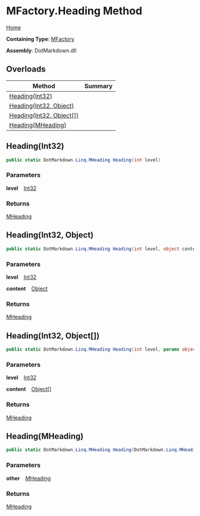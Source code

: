 # MFactory\.Heading Method

[Home](../../../../README.md)

**Containing Type**: [MFactory](../README.md)

**Assembly**: DotMarkdown\.dll

## Overloads

| Method | Summary |
| ------ | ------- |
| [Heading(Int32)](#DotMarkdown_Linq_MFactory_Heading_System_Int32_) | |
| [Heading(Int32, Object)](#DotMarkdown_Linq_MFactory_Heading_System_Int32_System_Object_) | |
| [Heading(Int32, Object\[\])](#DotMarkdown_Linq_MFactory_Heading_System_Int32_System_Object___) | |
| [Heading(MHeading)](#DotMarkdown_Linq_MFactory_Heading_DotMarkdown_Linq_MHeading_) | |

## Heading\(Int32\) <a id="DotMarkdown_Linq_MFactory_Heading_System_Int32_"></a>

```csharp
public static DotMarkdown.Linq.MHeading Heading(int level)
```

### Parameters

**level** &ensp; [Int32](https://docs.microsoft.com/en-us/dotnet/api/system.int32)

### Returns

[MHeading](../../MHeading/README.md)

## Heading\(Int32, Object\) <a id="DotMarkdown_Linq_MFactory_Heading_System_Int32_System_Object_"></a>

```csharp
public static DotMarkdown.Linq.MHeading Heading(int level, object content)
```

### Parameters

**level** &ensp; [Int32](https://docs.microsoft.com/en-us/dotnet/api/system.int32)

**content** &ensp; [Object](https://docs.microsoft.com/en-us/dotnet/api/system.object)

### Returns

[MHeading](../../MHeading/README.md)

## Heading\(Int32, Object\[\]\) <a id="DotMarkdown_Linq_MFactory_Heading_System_Int32_System_Object___"></a>

```csharp
public static DotMarkdown.Linq.MHeading Heading(int level, params object[] content)
```

### Parameters

**level** &ensp; [Int32](https://docs.microsoft.com/en-us/dotnet/api/system.int32)

**content** &ensp; [Object](https://docs.microsoft.com/en-us/dotnet/api/system.object)\[\]

### Returns

[MHeading](../../MHeading/README.md)

## Heading\(MHeading\) <a id="DotMarkdown_Linq_MFactory_Heading_DotMarkdown_Linq_MHeading_"></a>

```csharp
public static DotMarkdown.Linq.MHeading Heading(DotMarkdown.Linq.MHeading other)
```

### Parameters

**other** &ensp; [MHeading](../../MHeading/README.md)

### Returns

[MHeading](../../MHeading/README.md)

